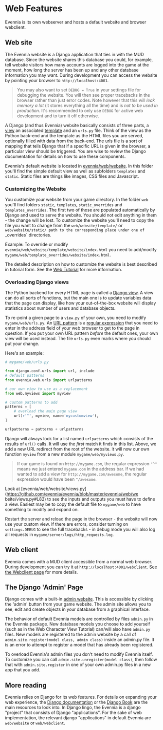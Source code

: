 # Web Features


Evennia is its own webserver and hosts a default website and browser webclient.

## Web site

The Evennia website is a Django application that ties in with the MUD database. Since the website
shares this database you could, for example, tell website visitors how many accounts are logged into
the game at the moment, how long the server has been up and any other database information you may
want. During development you can access the website by pointing your browser to
`http://localhost:4001`.

> You may also want to set `DEBUG = True` in your settings file for debugging the website. You will
then see proper tracebacks in the browser rather than just error codes. Note however that this will
*leak memory a lot* (it stores everything all the time) and is *not to be used in production*. It's
recommended to only use `DEBUG` for active web development and to turn it off otherwise.

A Django (and thus Evennia) website basically consists of three parts, a
[view](https://docs.djangoproject.com/en/1.9/topics/http/views/) an associated
[template](https://docs.djangoproject.com/en/1.9/topics/templates/) and an `urls.py` file. Think of
the view as the Python back-end and the template as the HTML files you are served, optionally filled
with data from the back-end. The urls file is a sort of mapping that tells Django that if a specific
URL is given in the browser, a particular view should be triggered. You are wise to review the
Django documentation for details on how to use these components.

Evennia's default website is located in
[evennia/web/website](https://github.com/evennia/evennia/tree/master/evennia/web/website). In this
folder you'll find the simple default view as well as subfolders `templates` and `static`. Static
files are things like images, CSS files and Javascript.

### Customizing the Website

You customize your website from your game directory. In the folder `web` you'll find folders
`static`, `templates`, `static_overrides` and `templates_overrides`. The first two of those are
populated automatically by Django and used to serve the website. You should not edit anything in
them - the change will be lost. To customize the website you'll need to copy the file you want to
change from the `web/website/template/` or `web/website/static/ path to the corresponding place
under one of `_overrides` directories.

Example: To override or modify `evennia/web/website/template/website/index.html` you need to
add/modify `mygame/web/template_overrides/website/index.html`.

The detailed description on how to customize the website is best described in tutorial form. See the
[Web Tutorial](./Web-Tutorial) for more information.

### Overloading Django views

The Python backend for every HTML page is called a [Django
view](https://docs.djangoproject.com/en/1.9/topics/http/views/). A view can do all sorts of
functions, but the main one is to update variables data that the page can display, like how your
out-of-the-box website will display statistics about number of users and database objects.

To re-point a given page to a `view.py` of your own, you need to modify `mygame/web/urls.py`. An
[URL pattern](https://docs.djangoproject.com/en/1.9/topics/http/urls/) is a [regular
expression](https://en.wikipedia.org/wiki/Regular_expression) that you need to enter in the address
field of your web browser to get to the page in question. If you put your own URL pattern *before*
the default ones, your own view will be used instead. The file `urls.py` even marks where you should
put your change.

Here's an example:

```python
# mygame/web/urls.py

from django.conf.urls import url, include
# default patterns
from evennia.web.urls import urlpatterns

# our own view to use as a replacement
from web.myviews import myview

# custom patterns to add
patterns = [
    # overload the main page view
    url(r'^', myview, name='mycustomview'),
]

urlpatterns = patterns + urlpatterns

```

Django will always look for a list named `urlpatterns` which consists of the results of `url()`
calls. It will use the *first* match it finds in this list. Above, we add a new URL redirect from
the root of the website. It will now our own function `myview` from a new module
`mygame/web/myviews.py`.

> If our game is found on `http://mygame.com`, the regular expression `"^"` means we just entered
`mygame.com` in the address bar. If we had wanted to add a view for `http://mygame.com/awesome`, the
regular expression would have been `^/awesome`.

Look at [evennia/web/website/views.py](https://github.com/evennia/evennia/blob/master/evennia/web/we
bsite/views.py#L82) to see the inputs and outputs you must have to define a view. Easiest may be to
copy the default file to `mygame/web` to have something to modify and expand on.

Restart the server and reload the page in the browser - the website will now use your custom view.
If there are errors, consider turning on `settings.DEBUG` to see the full tracebacks - in debug mode
you will also log all requests in `mygame/server/logs/http_requests.log`.

## Web client


Evennia comes with a MUD client accessible from a normal web browser. During
development you can try it at `http://localhost:4001/webclient`.
[See the Webclient page](./Webclient) for more details.


## The Django 'Admin' Page

Django comes with a built-in [admin
website](https://docs.djangoproject.com/en/1.10/ref/contrib/admin/). This is accessible by clicking
the 'admin' button from your game website. The admin site allows you to see, edit and create objects
in your database from a graphical interface.

The behavior of default Evennia models are controlled by files `admin.py` in the Evennia package.
New database models you choose to add yourself (such as in the Web Character View Tutorial) can/will
also have `admin.py` files. New models are registered to the admin website by a call of
`admin.site.register(model class, admin class)` inside an admin.py file. It is an error to attempt
to register a model that has already been registered.

To overload Evennia's admin files you don't need to modify Evennia itself. To customize you can call
`admin.site.unregister(model class)`, then follow that with `admin.site.register` in one of your own
admin.py files in a new app that you add.

## More reading

Evennia relies on Django for its web features. For details on expanding your web experience, the
[Django documentation](https://docs.djangoproject.com/en) or the [Django
Book](http://www.djangobook.com/en/2.0/index.html) are the main resources to look into. In Django
lingo, the Evennia is a django "project" that consists of Django "applications". For the sake of web
implementation, the relevant django "applications" in default Evennia are `web/website` or
`web/webclient`.
